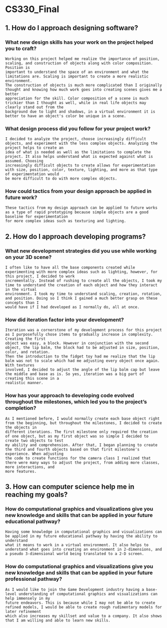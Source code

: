 # CS330_Final

## 1. How do I approach designing software?
### What new design skills has your work on the project helped you to craft?

    Working on this project helped me realize the importance of position, scaling, and construction of objects along with color composition. Position is 
    important to understand the space of an environment and what the limitations are. Scaling is important to create a more realistic environment.
    The construction of objects is much more complicated than I originally thought and knowing how much work goes into creating scenes gives me a better
    appreciation for the skill. Color composition of a scene is much trickier than I thought as well, while in real life objects may clearly stand out from the   
    background due to light and shadows, in a virtual environment it is better to have an object's color be unique in a scene.
### What design process did you follow for your project work?
    I decided to analyze the project, choose increasingly difficult objects, and experiment with the less complex objects. Analyzing the project helps to create an 
    idea of what is needed as well as the limitations to complete the project. It also helps understand what is expected against what is assumed. Choosing
    increasingly difficult objects to create allows for experimentation with size, position, color, texture, lighting, and more as that type of experimentation would
    be more difficult to do with more complex objects. 
### How could tactics from your design approach be applied in future work?
    These tactics from my design approach can be applied to future works as a type of rapid prototyping because simple objects are a good baseline for experimentation
    for more complex ideas such as texturing and lighting. 

## 2. How do I approach developing programs?
### What new development strategies did you use while working on your 3D scene?
    I often like to have all the base components created while experimenting with more complex ideas such as lighting, however, for this project, I decided to work
    incrementally. Instead of rushing to create all the objects, I took my time to understand the creation of each object and how they interact in the virtual
    environment. I took my time to understand scaling, creation, rotation, and position. Doing so I think I gained a much better grasp on these concepts than I
    would have if I had developed as I normally do, all at once.
### How did iteration factor into your development?
    Iteration was a cornerstone of my development process for this project as I purposefully chose items to gradually increase in complexity. Creating the first
    object was easy, a block. However in conjunction with the second object, the lip balm, the block had to be adjusted in size, position, color, and rotation. 
    Then the introduction to the fidget toy had me realize that the lip balm was not to scale which had me adjusting every object once again. With textures
    involved, I decided to adjust the angle of the lip balm cap but leave the middle and base as is. So yes, iteration was a big part of creating this scene in a  
    realistic manner.
### How has your approach to developing code evolved throughout the milestones, which led you to the project’s completion?
    As I mentioned before, I would normally create each base object right from the beginning, but throughout the milestones, I decided to create the objects in
    different iterations. The first milestone only required the creation of one object, but as my first object was so simple I decided to create two objects to test
    my ability and comprehension. After that, I began planning to create the third and fourth objects based on that first milestone's experience. When adjusting
    the code to create functions for the camera class I realized that there were many ways to adjust the project, from adding more classes, more interactions, and  
    more features.

## 3. How can computer science help me in reaching my goals?
### How do computational graphics and visualizations give you new knowledge and skills that can be applied in your future educational pathway?
    Having some knowledge in computational graphics and visualizations can be applied in my future educational pathway by having the ability to understand
    what it means to work in a virtual environment. It also helps to understand what goes into creating an environment in 2-dimensions, and a pseudo 3-dimensional world being translated to a 2-D screen. 
### How do computational graphics and visualizations give you new knowledge and skills that can be applied in your future professional pathway?
    As I would like to join the Game Development industry having a base-level understanding of computational graphics and visualizations can help immensely in my
    future endeavors. This is because while I may not be able to create refined models, I would be able to create rough rudimentary models for later refinement 
    which also increases my skillset and value to a company. It also shows that I am willing and able to learn new skills.
    

